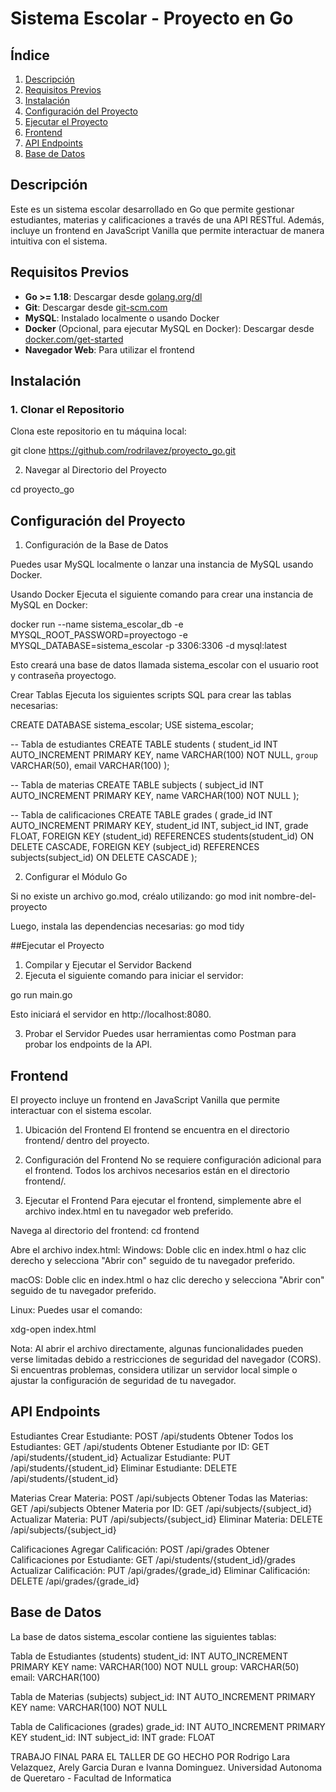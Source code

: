 # Sistema Escolar - Proyecto en Go

## Índice

1. [Descripción](#descripción)
2. [Requisitos Previos](#requisitos-previos)
3. [Instalación](#instalación)
4. [Configuración del Proyecto](#configuración-del-proyecto)
5. [Ejecutar el Proyecto](#ejecutar-el-proyecto)
6. [Frontend](#frontend)
7. [API Endpoints](#api-endpoints)
8. [Base de Datos](#base-de-datos)
   

## Descripción

Este es un sistema escolar desarrollado en Go que permite gestionar estudiantes, materias y calificaciones a través de una API RESTful. Además, incluye un frontend en JavaScript Vanilla que permite interactuar de manera intuitiva con el sistema.

## Requisitos Previos

- **Go >= 1.18**: Descargar desde [golang.org/dl](https://golang.org/dl/)
- **Git**: Descargar desde [git-scm.com](https://git-scm.com/)
- **MySQL**: Instalado localmente o usando Docker
- **Docker** (Opcional, para ejecutar MySQL en Docker): Descargar desde [docker.com/get-started](https://www.docker.com/get-started)
- **Navegador Web**: Para utilizar el frontend

## Instalación

### 1. Clonar el Repositorio

Clona este repositorio en tu máquina local:

git clone https://github.com/rodrilavez/proyecto_go.git

2. Navegar al Directorio del Proyecto

cd proyecto_go


## Configuración del Proyecto

1. Configuración de la Base de Datos
   
Puedes usar MySQL localmente o lanzar una instancia de MySQL usando Docker.

Usando Docker
Ejecuta el siguiente comando para crear una instancia de MySQL en Docker:

docker run --name sistema_escolar_db -e MYSQL_ROOT_PASSWORD=proyectogo -e MYSQL_DATABASE=sistema_escolar -p 3306:3306 -d mysql:latest

Esto creará una base de datos llamada sistema_escolar con el usuario root y contraseña proyectogo.

Crear Tablas
Ejecuta los siguientes scripts SQL para crear las tablas necesarias:

CREATE DATABASE sistema_escolar;
USE sistema_escolar;

-- Tabla de estudiantes
CREATE TABLE students (
    student_id INT AUTO_INCREMENT PRIMARY KEY,
    name VARCHAR(100) NOT NULL,
    `group` VARCHAR(50),
    email VARCHAR(100)
);

-- Tabla de materias
CREATE TABLE subjects (
    subject_id INT AUTO_INCREMENT PRIMARY KEY,
    name VARCHAR(100) NOT NULL
);

-- Tabla de calificaciones
CREATE TABLE grades (
    grade_id INT AUTO_INCREMENT PRIMARY KEY,
    student_id INT,
    subject_id INT,
    grade FLOAT,
    FOREIGN KEY (student_id) REFERENCES students(student_id) ON DELETE CASCADE,
    FOREIGN KEY (subject_id) REFERENCES subjects(subject_id) ON DELETE CASCADE
);

2. Configurar el Módulo Go
   
Si no existe un archivo go.mod, créalo utilizando:
go mod init nombre-del-proyecto

Luego, instala las dependencias necesarias:
go mod tidy

##Ejecutar el Proyecto

1. Compilar y Ejecutar el Servidor Backend
2. Ejecuta el siguiente comando para iniciar el servidor:
   
go run main.go

Esto iniciará el servidor en http://localhost:8080.

3. Probar el Servidor
Puedes usar herramientas como Postman para probar los endpoints de la API.


## Frontend

El proyecto incluye un frontend en JavaScript Vanilla que permite interactuar con el sistema escolar.

1. Ubicación del Frontend
El frontend se encuentra en el directorio frontend/ dentro del proyecto.

3. Configuración del Frontend
No se requiere configuración adicional para el frontend. Todos los archivos necesarios están en el directorio frontend/.

4. Ejecutar el Frontend
Para ejecutar el frontend, simplemente abre el archivo index.html en tu navegador web preferido.

Navega al directorio del frontend:
cd frontend

Abre el archivo index.html:
Windows: Doble clic en index.html o haz clic derecho y selecciona "Abrir con" seguido de tu navegador preferido.

macOS: Doble clic en index.html o haz clic derecho y selecciona "Abrir con" seguido de tu navegador preferido.

Linux: Puedes usar el comando:

xdg-open index.html

Nota: Al abrir el archivo directamente, algunas funcionalidades pueden verse limitadas debido a restricciones de seguridad del navegador (CORS). Si encuentras problemas, considera utilizar un servidor local simple o ajustar la configuración de seguridad de tu navegador.

## API Endpoints

Estudiantes
Crear Estudiante: POST /api/students
Obtener Todos los Estudiantes: GET /api/students
Obtener Estudiante por ID: GET /api/students/{student_id}
Actualizar Estudiante: PUT /api/students/{student_id}
Eliminar Estudiante: DELETE /api/students/{student_id}

Materias
Crear Materia: POST /api/subjects
Obtener Todas las Materias: GET /api/subjects
Obtener Materia por ID: GET /api/subjects/{subject_id}
Actualizar Materia: PUT /api/subjects/{subject_id}
Eliminar Materia: DELETE /api/subjects/{subject_id}

Calificaciones
Agregar Calificación: POST /api/grades
Obtener Calificaciones por Estudiante: GET /api/students/{student_id}/grades
Actualizar Calificación: PUT /api/grades/{grade_id}
Eliminar Calificación: DELETE /api/grades/{grade_id}

## Base de Datos

La base de datos sistema_escolar contiene las siguientes tablas:

Tabla de Estudiantes (students)
student_id: INT AUTO_INCREMENT PRIMARY KEY
name: VARCHAR(100) NOT NULL
group: VARCHAR(50)
email: VARCHAR(100)

Tabla de Materias (subjects)
subject_id: INT AUTO_INCREMENT PRIMARY KEY
name: VARCHAR(100) NOT NULL

Tabla de Calificaciones (grades)
grade_id: INT AUTO_INCREMENT PRIMARY KEY
student_id: INT
subject_id: INT
grade: FLOAT


   TRABAJO FINAL PARA EL TALLER DE GO HECHO POR Rodrigo Lara Velazquez, Arely Garcia Duran e Ivanna Dominguez.
   Universidad Autonoma de Queretaro - Facultad de Informatica
